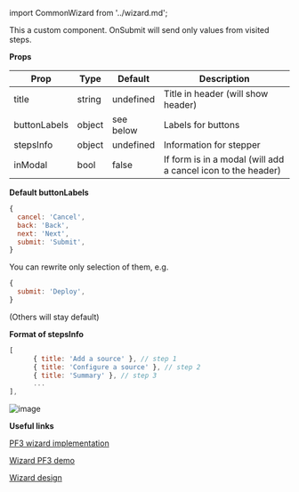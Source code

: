 import CommonWizard from '../wizard.md';

This a custom component. OnSubmit will send only values from visited steps.

**Props**

| Prop  | Type | Default |  Description |
| ------------- | ------------- | ------------- | ------------- |
| title  | string  | undefined  | Title in header (will show header) |
| buttonLabels  | object  | see below  | Labels for buttons |
| stepsInfo  | object  | undefined  | Information for stepper  |
| inModal  | bool  | false  | If form is in a modal (will add a cancel icon to the header)  |

**Default buttonLabels**

```jsx
{
  cancel: 'Cancel',
  back: 'Back',
  next: 'Next',
  submit: 'Submit',
}
```

You can rewrite only selection of them, e.g.

```jsx
{
  submit: 'Deploy',
}
```

(Others will stay default)

**Format of stepsInfo**

```jsx
[
      { title: 'Add a source' }, // step 1
      { title: 'Configure a source' }, // step 2
      { title: 'Summary' }, // step 3
      ...
],
```

![image](https://user-images.githubusercontent.com/32869456/52336077-393c4e00-2a04-11e9-9aad-d591515cdba6.png)

<CommonWizard />

**Useful links**

[PF3 wizard implementation](https://github.com/patternfly/patternfly-react/tree/master/packages/patternfly-3/patternfly-react/src/components/Wizard)

[Wizard PF3 demo](https://rawgit.com/patternfly/patternfly-react/gh-pages/patternfly-3/index.html?knob-Show%20Help=true&knob-Field%20Level%20Help%20Content=Please%20specify%20Country%20code%20%3Cbr%3E%20%3Ca%20target%3D%27_blank%27%20href%3D%27https%3A%2F%2Fcountrycode.org%2F%27%3EClick%20here%20for%20a%20list%20of%20Country%20codes%3C%2Fa%3E&knob-Close%20Popover=true&knob-Show%20Modal=true&selectedKind=patternfly-react%2FCommunication%2FWizard%2FComponents&selectedStory=Wizard&full=0&addons=1&stories=1&panelRight=0&addonPanel=storybook%2Fstories%2Fstories-panel)

[Wizard design](https://www.patternfly.org/pattern-library/communication/wizard/#design)
